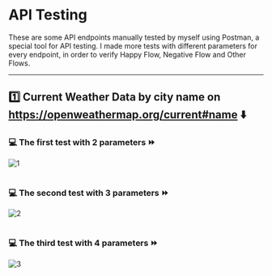 # API Testing
These are some API endpoints manually tested by myself using Postman, a special tool for API testing. I made more tests with different parameters for every endpoint, in order to verify Happy Flow, Negative Flow and Other Flows.

------



## :one: Current Weather Data by city name on https://openweathermap.org/current#name :arrow_down:



### :computer: The first test with 2 parameters :fast_forward:
![1](https://user-images.githubusercontent.com/115346533/206506832-1959d3d9-eef3-4d99-8271-6de81b201aa4.jpg)

#



### :computer: The second test with 3 parameters :fast_forward:
![2](https://user-images.githubusercontent.com/115346533/206515628-77a7955a-6d1b-4a89-a502-6f2522365d3c.jpg)

#



### :computer: The third test with 4 parameters :fast_forward:
![3](https://user-images.githubusercontent.com/115346533/206517161-72611749-2f34-418f-ad5d-977a41433e77.jpg)


